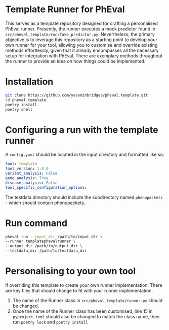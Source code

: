# Template Runner for PhEval

This serves as a template repository designed for crafting a personalised PhEval runner. Presently, the runner executes a mock predictor found in `src/pheval_template/run/fake_predictor.py`. Nevertheless, the primary objective is to leverage this repository as a starting point to develop your own runner for your tool, allowing you to customise and override existing methods effortlessly, given that it already encompasses all the necessary setup for integration with PhEval. There are exemplary methods throughout the runner to provide an idea on how things could be implemented.

# Installation

```bash
git clone https://github.com/yaseminbridges/pheval.template.git
cd pheval.template
poetry install
poetry shell
```

# Configuring a run with the template runner

A `config.yaml` should be located in the input directory and formatted like so:

```yaml
tool: template
tool_version: 1.0.0
variant_analysis: False
gene_analysis: True
disease_analysis: False
tool_specific_configuration_options:
```

The testdata directory should include the subdirectory named `phenopackets` - which should contain phenopackets.

# Run command

```bash
pheval run --input_dir /path/to/input_dir \
--runner templatephevalrunner \
--output_dir /path/to/output_dir \
--testdata_dir /path/to/testdata_dir
```

# Personalising to your own tool

If overriding this template to create your own runner implementation. There are key files that should change to fit with your runner implementation.

1. The name of the Runner class in `src/pheval_template/runner.py` should be changed.
2. Once the name of the Runner class has been customised, line 15 in `pyproject.toml` should also be changed to match the class name, then run `poetry lock` and `poetry install`
